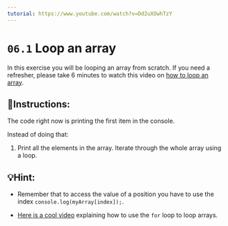```yaml
---
tutorial: https://www.youtube.com/watch?v=Dd2uXOwhTzY
---
```


# `06.1` Loop an array

In this exercise you will be looping an array from scratch. If you need a refresher, please take 6 minutes to watch this video on [how to loop an array](https://www.youtube.com/watch?v=24Wpg6njlYI).

## 📝Instructions:

The code right now is printing the first item in the console. 

Instead of doing that:

1. Print all the elements in the array. Iterate through the whole array using a loop.

## 💡Hint:

+ Remember that to access the value of a position you have to use the index `console.log(myArray[index]);`.

+ [Here is a cool video](https://www.youtube.com/watch?v=24Wpg6njlYI) explaining how to use the `for` loop to loop arrays.
